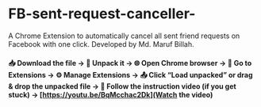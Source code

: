 # FB-sent-request-canceller-
A Chrome Extension to automatically cancel all sent friend requests on Facebook with one click. Developed by Md. Maruf Billah.


#### 📥 Download the file   → 📂 Unpack it   → 🌐 Open Chrome browser   → 🧩 Go to Extensions   → ⚙️ Manage Extensions   → 📤 Click “Load unpacked” or drag & drop the unpacked file   → 🎥 Follow the instruction video (if you get stuck)   → [https://youtu.be/BqMcchac2Dk](Watch the video)

